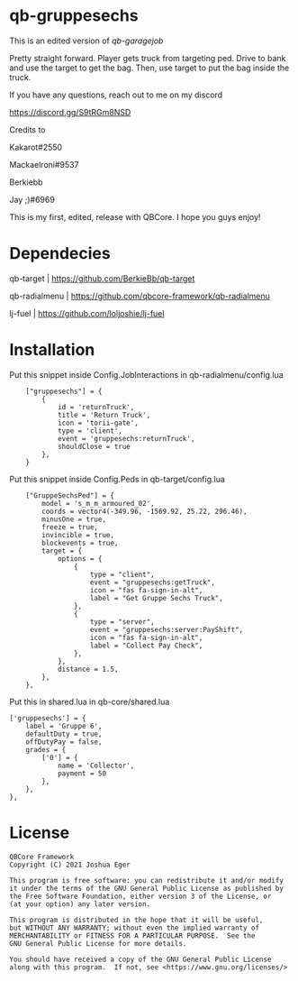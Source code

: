# qb-gruppesechs
 This is an edited version of *qb-garagejob*
 
 Pretty straight forward. Player gets truck from targeting ped. Drive to bank and use the target to get the bag. Then, use target to put the bag inside the truck.
 
 If you have any questions, reach out to me on my discord

 https://discord.gg/S9tRGm8NSD
 
 Credits to 

 Kakarot#2550

 Mackaelroni#9537

 Berkiebb
 
 Jay ;)#6969

 This is my first, edited, release with QBCore. I hope you guys enjoy!
 
# Dependecies
 qb-target | https://github.com/BerkieBb/qb-target
 
 qb-radialmenu | https://github.com/qbcore-framework/qb-radialmenu
 
 lj-fuel | https://github.com/loljoshie/lj-fuel
 
# Installation

Put this snippet inside Config.JobInteractions in qb-radialmenu/config.lua

        ["gruppesechs"] = {
            {
                id = 'returnTruck',
                title = 'Return Truck',
                icon = 'torii-gate',
                type = 'client',
                event = 'gruppesechs:returnTruck',
                shouldClose = true
            },
        }
Put this snippet inside Config.Peds in qb-target/config.lua

        ["GruppeSechsPed"] = {
            model = 's_m_m_armoured_02', 
            coords = vector4(-349.96, -1569.92, 25.22, 296.46),
            minusOne = true, 
            freeze = true, 
            invincible = true, 
            blockevents = true,
            target = { 
                options = {
                    {
                        type = "client",
                        event = "gruppesechs:getTruck",
                        icon = "fas fa-sign-in-alt",
                        label = "Get Gruppe Sechs Truck",
                    },
                    {
                        type = "server",
                        event = "gruppesechs:server:PayShift",
                        icon = "fas fa-sign-in-alt",
                        label = "Collect Pay Check",
                    },
                },
                distance = 1.5,
            },
        },

 Put this in shared.lua in qb-core/shared.lua
 
	['gruppesechs'] = {
        label = 'Gruppe 6',
        defaultDuty = true,
        offDutyPay = false,
        grades = {
            ['0'] = {
                name = 'Collector',
                payment = 50
            },
        },
    },        


# License

    QBCore Framework
    Copyright (C) 2021 Joshua Eger

    This program is free software: you can redistribute it and/or modify
    it under the terms of the GNU General Public License as published by
    the Free Software Foundation, either version 3 of the License, or
    (at your option) any later version.

    This program is distributed in the hope that it will be useful,
    but WITHOUT ANY WARRANTY; without even the implied warranty of
    MERCHANTABILITY or FITNESS FOR A PARTICULAR PURPOSE.  See the
    GNU General Public License for more details.

    You should have received a copy of the GNU General Public License
    along with this program.  If not, see <https://www.gnu.org/licenses/>
